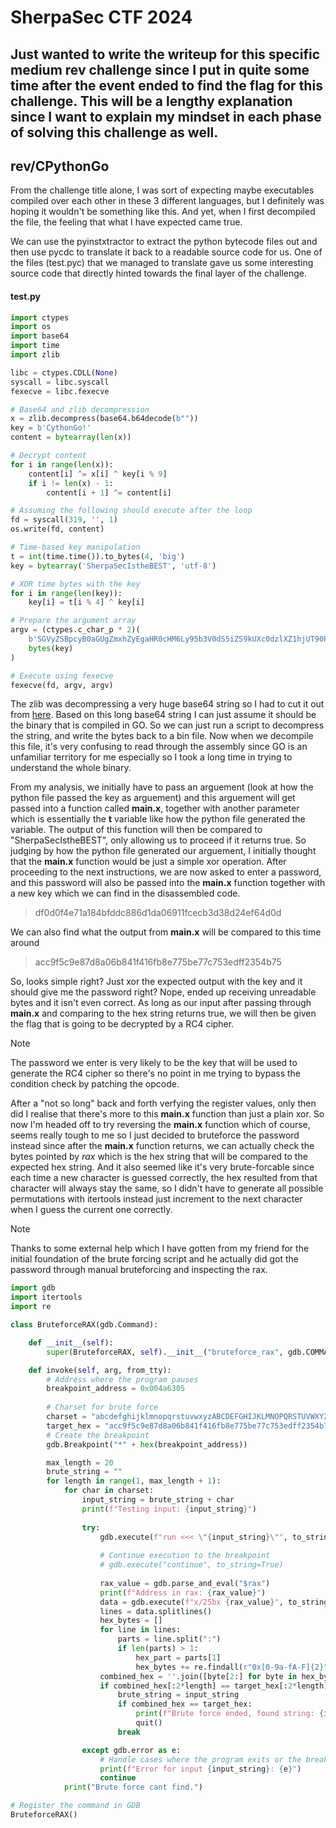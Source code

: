 SherpaSec CTF 2024 
=====
Just wanted to write the writeup for this specific medium rev challenge since I put in quite some time after the event ended to find the flag for this challenge. This will be a lengthy explanation since I want to explain my mindset in each phase of solving this challenge as well.
---

## rev/CPythonGo

From the challenge title alone, I was sort of expecting maybe executables compiled over each other in these 3 different languages, but I definitely was hoping it wouldn't be something like this. And yet, when I first decompiled the file, the feeling that what I have expected came true.




We can use the pyinstxtractor to extract the python bytecode files out and then use pycdc to translate it back to a readable source code for us. One of the files (test.pyc) that we managed to translate gave us some interesting source code that directly hinted towards the final layer of the challenge. 

#### test.py
```python
import ctypes
import os
import base64
import time
import zlib

libc = ctypes.CDLL(None)
syscall = libc.syscall
fexecve = libc.fexecve

# Base64 and zlib decompression
x = zlib.decompress(base64.b64decode(b""))
key = b'CythonGo!'
content = bytearray(len(x))

# Decrypt content
for i in range(len(x)):
    content[i] ^= x[i] ^ key[i % 9]
    if i != len(x) - 1:
        content[i + 1] ^= content[i]

# Assuming the following should execute after the loop
fd = syscall(319, '', 1)
os.write(fd, content)

# Time-based key manipulation
t = int(time.time()).to_bytes(4, 'big')
key = bytearray('SherpaSecIstheBEST', 'utf-8')

# XOR time bytes with the key
for i in range(len(key)):
    key[i] = t[i % 4] ^ key[i]

# Prepare the argument array
argv = (ctypes.c_char_p * 2)(
    b'SGVyZSBpcyB0aGUgZmxhZyEgaHR0cHM6Ly95b3V0dS5iZS9kUXc0dzlXZ1hjUT90PTQy', 
    bytes(key)
)

# Execute using fexecve
fexecve(fd, argv, argv)

```

The zlib was decompressing a very huge base64 string so I had to cut it out from [here](toolong.txt). Based on this long base64 string I can just assume it should be the binary that is compiled in GO. So we can just run a script to decompress the string, and write the bytes back to a bin file. Now when we decompile this file, it's very confusing to read through the assembly since GO is an unfamiliar territory for me especially so I took a long time in trying to understand the whole binary. 

From my analysis, we initially have to pass an arguement (look at how the python file passed the key as arguement) and this arguement will get passed into a function called **main.x**, together with another parameter which is essentially the **t** variable like how the python file generated the variable. The output of this function will then be compared to "SherpaSecIstheBEST", only allowing us to proceed if it returns true. So judging by how the python file generated our arguement, I initially thought that the **main.x** function would be just a simple xor operation. After proceeding to the next instructions, we are now asked to enter a password, and this password will also be passed into the **main.x** function together with a new key which we can find in the disassembled code.

> df0d0f4e71a184bfddc886d1da06911fcecb3d38d24ef64d0d

We can also find what the output from **main.x** will be compared to this time around

> acc9f5c9e87d8a06b841f416fb8e775be77c753edff2354b75

So, looks simple right? Just xor the expected output with the key and it should give me the password right? Nope, ended up receiving unreadable bytes and it isn't even correct. As long as our input after passing through **main.x** and comparing to the hex string returns true, we will then be given the flag that is going to be decrypted by a RC4 cipher. 

>[!NOTE]
>The password we enter is very likely to be the key that will be used to generate the RC4 cipher so there's no point in me trying to bypass the condition check by patching the opcode.

After a "not so long" back and forth verfying the register values, only then did I realise that there's more to this **main.x** function than just a plain xor. So now I'm headed off to try reversing the **main.x** function which of course, seems really tough to me so I just decided to bruteforce the password instead since after the **main.x** function returns, we can actually check the bytes pointed by _rax_ which is the hex string that will be compared to the expected hex string. And it also seemed like it's very brute-forcable since each time a new character is guessed correctly, the hex resulted from that character will always stay the same, so I didn't have to generate all possible permutations with itertools instead just increment to the next character when I guess the current one correctly. 

>[!NOTE]
>Thanks to some external help which I have gotten from my friend for the initial foundation of the brute forcing script and he actually did got the password through manual bruteforcing and inspecting the rax.

```brute.py
import gdb
import itertools
import re

class BruteforceRAX(gdb.Command):

    def __init__(self):
        super(BruteforceRAX, self).__init__("bruteforce_rax", gdb.COMMAND_USER)

    def invoke(self, arg, from_tty):
        # Address where the program pauses
        breakpoint_address = 0x004a6305
        
        # Charset for brute force
        charset = "abcdefghijklmnopqrstuvwxyzABCDEFGHIJKLMNOPQRSTUVWXYZ0123456789!@#$%^&*()_=+-"
        target_hex = "acc9f5c9e87d8a06b841f416fb8e775be77c753edff2354b75"
        # Create the breakpoint
        gdb.Breakpoint("*" + hex(breakpoint_address))

        max_length = 20
        brute_string = ""
        for length in range(1, max_length + 1):
            for char in charset:
                input_string = brute_string + char
                print(f"Testing input: {input_string}")
                
                try:
                    gdb.execute(f"run <<< \"{input_string}\"", to_string=True)
                    
                    # Continue execution to the breakpoint
                    # gdb.execute("continue", to_string=True)
                    
                    rax_value = gdb.parse_and_eval("$rax")
                    print(f"Address in rax: {rax_value}")
                    data = gdb.execute(f"x/25bx {rax_value}", to_string=True)
                    lines = data.splitlines()
                    hex_bytes = []
                    for line in lines:
                        parts = line.split(":")
                        if len(parts) > 1:
                            hex_part = parts[1]
                            hex_bytes += re.findall(r"0x[0-9a-fA-F]{2}", hex_part)
                    combined_hex = ''.join([byte[2:] for byte in hex_bytes])
                    if combined_hex[:2*length] == target_hex[:2*length]:
                        brute_string = input_string
                        if combined_hex == target_hex:
                            print(f"Brute force ended, found string: {input_string}")
                            quit()
                        break

                except gdb.error as e:
                    # Handle cases where the program exits or the breakpoint isn't hit
                    print(f"Error for input {input_string}: {e}")
                    continue
            print("Brute force cant find.")

# Register the command in GDB
BruteforceRAX()
```
